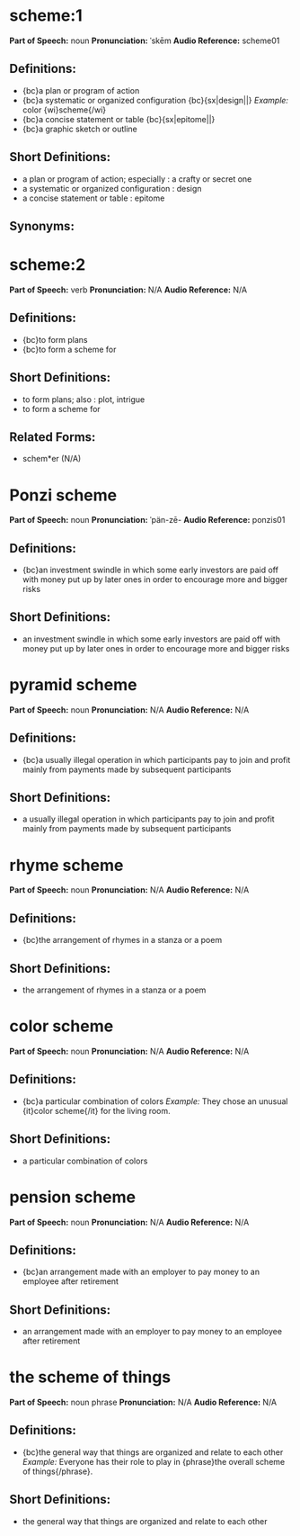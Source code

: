# scheme:1

**Part of Speech:** noun
**Pronunciation:** ˈskēm
**Audio Reference:** scheme01

## Definitions:
- {bc}a plan or program of action
- {bc}a systematic or organized configuration {bc}{sx|design||} 
  *Example:* color {wi}scheme{/wi}
- {bc}a concise statement or table {bc}{sx|epitome||}
- {bc}a graphic sketch or outline

## Short Definitions:
- a plan or program of action; especially : a crafty or secret one
- a systematic or organized configuration : design
- a concise statement or table : epitome

## Synonyms:
# scheme:2

**Part of Speech:** verb
**Pronunciation:** N/A
**Audio Reference:** N/A

## Definitions:
- {bc}to form plans
- {bc}to form a scheme for

## Short Definitions:
- to form plans; also : plot, intrigue
- to form a scheme for

## Related Forms:
- schem*er (N/A)
# Ponzi scheme

**Part of Speech:** noun
**Pronunciation:** ˈpän-zē-
**Audio Reference:** ponzis01

## Definitions:
- {bc}an investment swindle in which some early investors are paid off with money put up by later ones in order to encourage more and bigger risks

## Short Definitions:
- an investment swindle in which some early investors are paid off with money put up by later ones in order to encourage more and bigger risks
# pyramid scheme

**Part of Speech:** noun
**Pronunciation:** N/A
**Audio Reference:** N/A

## Definitions:
- {bc}a usually illegal operation in which participants pay to join and profit mainly from payments made by subsequent participants

## Short Definitions:
- a usually illegal operation in which participants pay to join and profit mainly from payments made by subsequent participants
# rhyme scheme

**Part of Speech:** noun
**Pronunciation:** N/A
**Audio Reference:** N/A

## Definitions:
- {bc}the arrangement of rhymes in a stanza or a poem

## Short Definitions:
- the arrangement of rhymes in a stanza or a poem
# color scheme

**Part of Speech:** noun
**Pronunciation:** N/A
**Audio Reference:** N/A

## Definitions:
- {bc}a particular combination of colors 
  *Example:* They chose an unusual {it}color scheme{/it} for the living room.

## Short Definitions:
- a particular combination of colors
# pension scheme

**Part of Speech:** noun
**Pronunciation:** N/A
**Audio Reference:** N/A

## Definitions:
- {bc}an arrangement made with an employer to pay money to an employee after retirement

## Short Definitions:
- an arrangement made with an employer to pay money to an employee after retirement
# the scheme of things

**Part of Speech:** noun phrase
**Pronunciation:** N/A
**Audio Reference:** N/A

## Definitions:
- {bc}the general way that things are organized and relate to each other 
  *Example:* Everyone has their role to play in {phrase}the overall scheme of things{/phrase}.

## Short Definitions:
- the general way that things are organized and relate to each other
